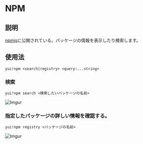 # NPM

## 説明

[npmjs](https://npmjs.com)に公開されている。パッケージの情報を表示したり検索します。

## 使用法

`yui!npm <search|registry> <query:...string>`

### 検索

`yui!npm search <検索したいパッケージの名前>`

![Imgur](https://i.imgur.com/PVasmwo.png)

### 指定したパッケージの詳しい情報を確認する。

`yui!npm registry <パッケージの名前>`

![Imgur](https://i.imgur.com/muhQA4u.png)
